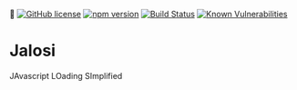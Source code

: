 📃 [![GitHub license](https://img.shields.io/badge/license-MIT-blue.svg)](https://github.com/gardhr/jalosi/blob/master/LICENSE)
[![npm version](https://badge.fury.io/js/jalosi.png)](https://badge.fury.io/js/jalosi)
[![Build Status](https://travis-ci.com/gardhr/jalosi.png?branch=master)](https://travis-ci.com/gardhr/jalosi)
[![Known Vulnerabilities](https://snyk.io/test/github/gardhr/jalosi/badge.svg?targetFile=package.json)](https://snyk.io/test/github/gardhr/jalosi?targetFile=package.json)

# Jalosi 

JAvascript LOading SImplified


